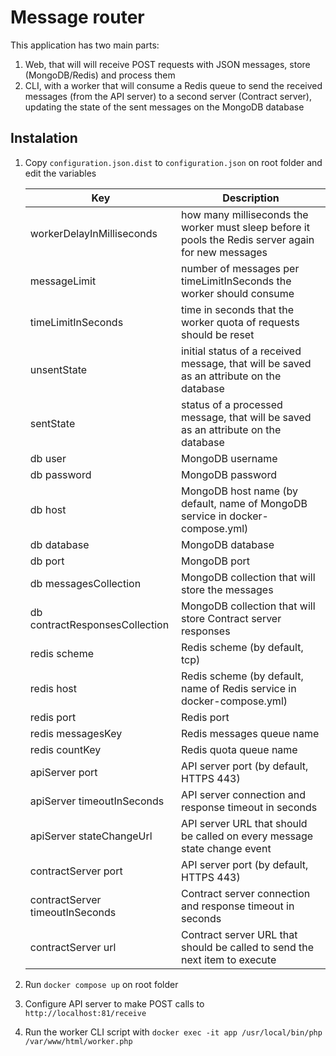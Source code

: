 # Message router

This application has two main parts:

1. Web, that will will receive POST requests with JSON messages, store (MongoDB/Redis) and process them
2. CLI, with a worker that will consume a Redis queue to send the received messages (from the API server) to a second server (Contract server), updating the state of the sent messages on the MongoDB database

## Instalation

1. Copy `configuration.json.dist` to `configuration.json` on root folder and edit the variables

    | Key | Description |
    | ----------- | ----------- |
    | workerDelayInMilliseconds | how many milliseconds the worker must sleep before it pools the Redis server again for new messages |
    | messageLimit | number of messages per timeLimitInSeconds the worker should consume |
    | timeLimitInSeconds | time in seconds that the worker quota of requests should be reset |
    | unsentState | initial status of a received message, that will be saved as an attribute on the database |
    | sentState | status of a processed message, that will be saved as an attribute on the database |
    | db user | MongoDB username |
    | db password | MongoDB password |
    | db host | MongoDB host name (by default, name of MongoDB service in docker-compose.yml) |
    | db database | MongoDB database |
    | db port | MongoDB port |
    | db messagesCollection | MongoDB collection that will store the messages |
    | db contractResponsesCollection | MongoDB collection that will store Contract server responses |
    | redis scheme | Redis scheme (by default, tcp) |
    | redis host | Redis scheme (by default, name of Redis service in docker-compose.yml) |
    | redis port | Redis port |
    | redis messagesKey | Redis messages queue name |
    | redis countKey | Redis quota queue name |
    | apiServer port | API server port (by default, HTTPS 443) |
    | apiServer timeoutInSeconds | API server connection and response timeout in seconds |
    | apiServer stateChangeUrl | API server URL that should be called on every message state change event |
    | contractServer port | API server port (by default, HTTPS 443) |
    | contractServer timeoutInSeconds | Contract server connection and response timeout in seconds |
    | contractServer url | Contract server URL that should be called to send the next item to execute |

2. Run `docker compose up` on root folder
3. Configure API server to make POST calls to `http://localhost:81/receive`
4. Run the worker CLI script with `docker exec -it app /usr/local/bin/php /var/www/html/worker.php`